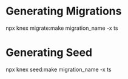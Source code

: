 # Generating Migrations

npx knex migrate:make migration_name -x ts

# Generating Seed

npx knex seed:make migration_name -x ts
